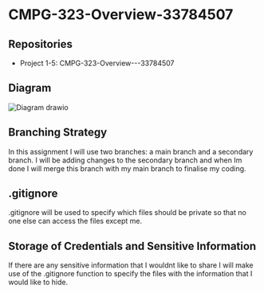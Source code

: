 # CMPG-323-Overview-33784507

<h2> Repositories </h2>
<ul>

<li>Project 1-5: CMPG-323-Overview---33784507</li>
  
</ul>

<h2> Diagram </h2>

![Diagram drawio](https://user-images.githubusercontent.com/88318635/184869128-2bd37dd2-f318-43df-9933-707d00509b7a.png)

<h2> Branching Strategy </h2>

In this assignment I will use two branches: a main branch and a secondary branch. I will be adding changes to the secondary branch and when Im done I will merge this branch with my main branch to finalise my coding.

<h2> .gitignore </h2>
.gitignore will be used to specify which files should be private so that no one else can access the files except me.

<h2> Storage of Credentials and Sensitive
Information </h2>

If there are any sensitive information that I wouldnt like to share I will make use of the .gitignore function to specify the files with the information that I would like to hide.
